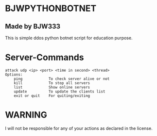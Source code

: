 # BJWPYTHONBOTNET

Made by BJW333
----------------------

This is simple ddos python botnet script for education purpose.

# Server-Commands
```
attack udp <ip> <port> <time in second> <thread>
Options:
	ping			To check server alive or not
	kill			To stop all servers
	list			Show online servers
	update			To update the clients list
	exit or quit 	For quiting/exiting
```

# WARNING
I will not be responsible for any of your actions as declared in the license.
